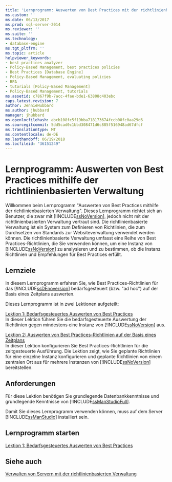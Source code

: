 ```yaml
---
title: 'Lernprogramm: Auswerten von Best Practices mit der richtlinienbasierten Verwaltung | Microsoft Docs'
ms.custom: ''
ms.date: 06/13/2017
ms.prod: sql-server-2014
ms.reviewer: ''
ms.suite: ''
ms.technology:
- database-engine
ms.tgt_pltfrm: ''
ms.topic: article
helpviewer_keywords:
- best practices analyzer
- Policy-Based Management, best practices policies
- Best Practices [Database Engine]
- Policy-Based Management, evaluating policies
- BPA
- tutorials [Policy-Based Management]
- Policy-Based Management, tutorials
ms.assetid: c7867f9b-7acc-4fae-bde1-63808c403ebc
caps.latest.revision: 7
author: JennieHubbard
ms.author: jhubbard
manager: jhubbard
ms.openlocfilehash: abcb108fc5f19bba718173674fccb08fc0aa29d6
ms.sourcegitcommit: 5dd5cad0c1bbd308471d6c885f516948ad67dfcf
ms.translationtype: MT
ms.contentlocale: de-DE
ms.lasthandoff: 06/19/2018
ms.locfileid: "36151249"
---
```

# <a name="tutorial-evaluating-best-practices-by-using-policy-based-management"></a>Lernprogramm: Auswerten von Best Practices mithilfe der richtlinienbasierten Verwaltung
  Willkommen beim Lernprogramm "Auswerten von Best Practices mithilfe der richtlinienbasierten Verwaltung". Dieses Lernprogramm richtet sich an Benutzer, die zwar mit [!INCLUDE[ssNoVersion](../includes/ssnoversion-md.md)], jedoch nicht mit der richtlinienbasierten Verwaltung vertraut sind. Die richtlinienbasierte Verwaltung ist ein System zum Definieren von Richtlinien, die zum Durchsetzen von Standards zur Websiteverwaltung verwendet werden können. Die richtlinienbasierte Verwaltung umfasst eine Reihe von Best Practices-Richtlinien, die Sie verwenden können, um eine Instanz von [!INCLUDE[ssNoVersion](../includes/ssnoversion-md.md)] zu analysieren und zu bestimmen, ob die Instanz Richtlinien und Empfehlungen für Best Practices erfüllt.  
  
## <a name="what-you-will-learn"></a>Lernziele  
 In diesem Lernprogramm erfahren Sie, wie Best Practices-Richtlinien für das [!INCLUDE[ssDEnoversion](../includes/ssdenoversion-md.md)] bedarfsgesteuert (bzw. "ad hoc") auf der Basis eines Zeitplans auswerten.  
  
 Dieses Lernprogramm ist in zwei Lektionen aufgeteilt:  
  
 [Lektion 1: Bedarfsgesteuertes Auswerten von Best Practices](../../2014/tutorials/lesson-1-evaluate-best-practices-on-an-on-demand-basis.md)  
 In dieser Lektion führen Sie die bedarfsgesteuerte Auswertung der Richtlinien gegen mindestens eine Instanz von [!INCLUDE[ssNoVersion](../includes/ssnoversion-md.md)] aus.  
  
 [Lektion 2: Auswerten von Best Practices-Richtlinien auf der Basis eines Zeitplans](../../2014/tutorials/lesson-2-evaluate-best-practices-policies-on-a-scheduled-basis.md)  
 In dieser Lektion konfigurieren Sie Best Practices-Richtlinien für die zeitgesteuerte Ausführung. Die Lektion zeigt, wie Sie geplante Richtlinien für eine einzelne Instanz konfigurieren und geplante Richtlinien von einem zentralen Ort aus für mehrere Instanzen von [!INCLUDE[ssNoVersion](../includes/ssnoversion-md.md)] bereitstellen.  
  
## <a name="requirements"></a>Anforderungen  
 Für diese Lektion benötigen Sie grundlegende Datenbankkenntnisse und grundlegende Kenntnisse von [!INCLUDE[ssManStudioFull](../includes/ssmanstudiofull-md.md)].  
  
 Damit Sie dieses Lernprogramm verwenden können, muss auf dem Server [!INCLUDE[ssManStudio](../includes/ssmanstudio-md.md)] installiert sein.  
  
## <a name="start-the-tutorial"></a>Lernprogramm starten  
 [Lektion 1: Bedarfsgesteuertes Auswerten von Best Practices](../../2014/tutorials/lesson-1-evaluate-best-practices-on-an-on-demand-basis.md)  
  
## <a name="see-also"></a>Siehe auch  
 [Verwalten von Servern mit der richtlinienbasierten Verwaltung](../relational-databases/policy-based-management/administer-servers-by-using-policy-based-management.md)  
  
  